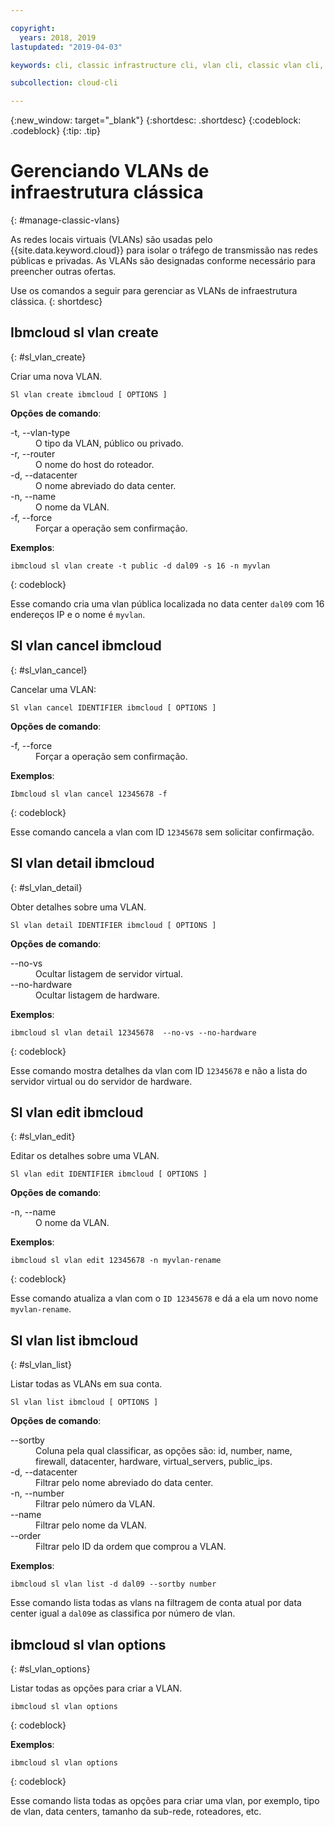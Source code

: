 ```yaml
---

copyright:
  years: 2018, 2019
lastupdated: "2019-04-03"

keywords: cli, classic infrastructure cli, vlan cli, classic vlan cli, ibmcloud sl vlan, manage virtual network cli

subcollection: cloud-cli

---
```


{:new_window: target="_blank"}
{:shortdesc: .shortdesc}
{:codeblock: .codeblock}
{:tip: .tip}

# Gerenciando VLANs de infraestrutura clássica
{: #manage-classic-vlans}

As redes locais virtuais (VLANs) são usadas pelo {{site.data.keyword.cloud}} para isolar o tráfego
de transmissão nas redes públicas e privadas. As VLANs são designadas conforme necessário para preencher outras ofertas.

Use os comandos a seguir para gerenciar as VLANs de infraestrutura clássica.
{: shortdesc}

## Ibmcloud sl vlan create
{: #sl_vlan_create}

Criar uma nova VLAN.
```
Sl vlan create ibmcloud [ OPTIONS ]
```

<strong>Opções de comando</strong>:
<dl>
<dt>-t, --vlan-type</dt>
<dd>O tipo da VLAN, público ou privado.</dd>
<dt>-r, --router</dt>
<dd>O nome do host do roteador.</dd>
<dt>-d, --datacenter</dt>
<dd>O nome abreviado do data center.</dd>
<dt>-n, --name</dt>
<dd>O nome da VLAN.</dd>
<dt>-f, --force</dt>
<dd>Forçar a operação sem confirmação.</dd>
</dl>

**Exemplos**:
```
ibmcloud sl vlan create -t public -d dal09 -s 16 -n myvlan
```
{: codeblock}

Esse comando cria uma vlan pública localizada no data center `dal09` com 16 endereços IP e o nome é `myvlan`.

## Sl vlan cancel ibmcloud
{: #sl_vlan_cancel}

Cancelar uma VLAN:
```
Sl vlan cancel IDENTIFIER ibmcloud [ OPTIONS ]
```

<strong>Opções de comando</strong>:
<dl>
<dt>-f, --force</dt>
<dd>Forçar a operação sem confirmação.</dd>
</dl>

**Exemplos**:
```
Ibmcloud sl vlan cancel 12345678 -f
```
{: codeblock}

Esse comando cancela a vlan com ID `12345678` sem solicitar confirmação.

## Sl vlan detail ibmcloud
{: #sl_vlan_detail}

Obter detalhes sobre uma VLAN.
```
Sl vlan detail IDENTIFIER ibmcloud [ OPTIONS ]
```

<strong>Opções de comando</strong>:
<dl>
<dt>--no-vs</dt>
<dd>Ocultar listagem de servidor virtual.</dd>
<dt>--no-hardware</dt>
<dd>Ocultar listagem de hardware.</dd>
</dl>

**Exemplos**:
```
ibmcloud sl vlan detail 12345678  --no-vs --no-hardware
```
{: codeblock}

Esse comando mostra detalhes da vlan com ID `12345678` e não a lista do servidor virtual ou do servidor de hardware.

## Sl vlan edit ibmcloud
{: #sl_vlan_edit}

Editar os detalhes sobre uma VLAN.
```
Sl vlan edit IDENTIFIER ibmcloud [ OPTIONS ]
```

<strong>Opções de comando</strong>:
<dl>
<dt>-n, --name</dt>
<dd>O nome da VLAN.</dd>
</dl>

**Exemplos**:
```
ibmcloud sl vlan edit 12345678 -n myvlan-rename
```
{: codeblock}

Esse comando atualiza a vlan com o `ID 12345678` e dá a ela um novo nome `myvlan-rename`.

## Sl vlan list ibmcloud
{: #sl_vlan_list}

Listar todas as VLANs em sua conta.
```
Sl vlan list ibmcloud [ OPTIONS ]
```

<strong>Opções de comando</strong>:
<dl>
<dt>--sortby</dt>
<dd>Coluna pela qual classificar, as opções são: id, number, name, firewall, datacenter, hardware, virtual_servers, public_ips.</dd>
<dt>-d, --datacenter</dt>
<dd>Filtrar pelo nome abreviado do data center.</dd>
<dt>-n, --number</dt>
<dd>Filtrar pelo número da VLAN.</dd>
<dt>--name</dt>
<dd>Filtrar pelo nome da VLAN.</dd>
<dt>--order</dt>
<dd>Filtrar pelo ID da ordem que comprou a VLAN.</dd>
</dl>

**Exemplos**:
```
ibmcloud sl vlan list -d dal09 --sortby number
```
Esse comando lista todas as vlans na filtragem de conta atual por data center igual a `dal09`e as classifica por número de vlan.

## ibmcloud sl vlan options
{: #sl_vlan_options}

Listar todas as opções para criar a VLAN.
```
ibmcloud sl vlan options
```
{: codeblock}

**Exemplos**:
```
ibmcloud sl vlan options
```
{: codeblock}

Esse comando lista todas as opções para criar uma vlan, por exemplo, tipo de vlan, data centers, tamanho da sub-rede, roteadores, etc.
